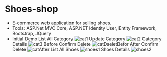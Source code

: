 # Shoes-shop
- E-commerce web application for selling shoes. 
- Tools: ASP.Net MVC Core, ASP.NET Identity User, Entity Framework, Bootstrap, JQuery
- Initial Demo 
 List All Category
![cat1](https://user-images.githubusercontent.com/57669085/191618019-d8ae7206-371a-4c70-b60e-7173b90b9be7.PNG)
Update Category 
![cat2](https://user-images.githubusercontent.com/57669085/191618022-6ed8a046-582b-4c90-92d4-c6bbe987eb78.PNG)
Category Details 
![cat3](https://user-images.githubusercontent.com/57669085/191618026-119beb0c-c060-4c98-be9f-d41606949b41.PNG)
Before Confirm Delete 
![catDaeletBefor](https://user-images.githubusercontent.com/57669085/191618062-0cf889f0-4af8-4453-a327-1e108c97b118.PNG)
After Confirm Delete
![catAfter](https://user-images.githubusercontent.com/57669085/191618149-5ca13b42-12bf-418d-84b9-b27e468f174a.PNG)
List All Shoes
![shoes1](https://user-images.githubusercontent.com/57669085/191617314-a004fada-ba20-4276-ab80-1558149bc918.PNG)
Shoes Details 
![shoes2](https://user-images.githubusercontent.com/57669085/191617319-3f0596d7-8e57-4a5a-9887-9ba2bfc597c9.PNG)